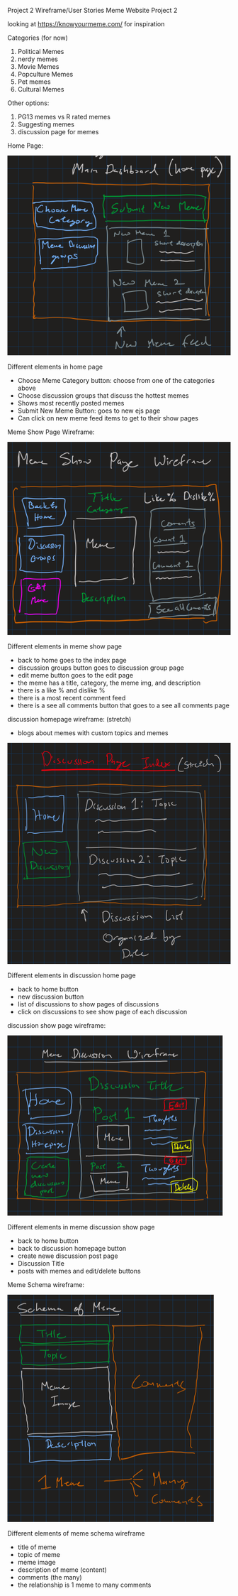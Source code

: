 Project 2 Wireframe/User Stories Meme Website Project 2

looking at https://knowyourmeme.com/ for inspiration

Categories (for now)
1) Political Memes
2) nerdy memes 
3) Movie Memes
4) Popculture Memes
5) Pet memes
6) Cultural Memes

Other options:
1) PG13 memes vs R rated memes
2) Suggesting memes
3) discussion page for memes

Home Page: 

![homepage_wireframe text](./imagesWireframe/homepage_wireframe.png)

Different elements in home page
- Choose Meme Category button: choose from one of the categories above
- Choose discussion groups that discuss the hottest memes
- Shows most recently posted memes
- Submit New Meme Button: goes to new ejs page
- Can click on new meme feed items to get to their show pages

Meme Show Page Wireframe:

![meme_showpage_wireframe text](./imagesWireframe/meme_showpage_wireframe.png)

Different elements in meme show page
- back to home goes to the index page
- discussion groups button goes to discussion group page
- edit meme button goes to the edit page
- the meme has a title, category, the meme img, and description
- there is a like % and dislike % 
- there is a most recent comment feed
- there is a see all comments button that goes to a see all comments page

discussion homepage wireframe: (stretch)
- blogs about memes with custom topics and memes

![discussion_homepage_wireframe text](./imagesWireframe/discussion_homepage_wireframe.png)

Different elements in discussion home page
- back to home button
- new discussion button
- list of discussions to show pages of discussions
- click on discussions to see show page of each discussion

discussion show page wireframe:

![memeDiscussion_show_wireframe text](./imagesWireframe/memeDiscussion_show_wireframe.png)

Different elements in meme discussion show page
- back to home button
- back to discussion homepage button
- create newe discussion post page
- Discussion Title
- posts with memes and edit/delete buttons

Meme Schema wireframe:

![meme_schema_wireframe text](./imagesWireframe/meme_schema_wireframe.png)

Different elements of meme schema wireframe
- title of meme
- topic of meme
- meme image 
- description of meme (content)
- comments (the many)
- the relationship is 1 meme to many comments
